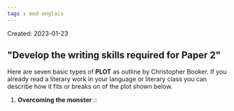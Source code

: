 ```yaml
---
tags : mod englais
---
```

Created: 2023-01-23 

## "Develop the writing skills required for Paper 2"
Here are seven basic types of **PLOT** as outline by Christopher Booker. If you already read a literary work in your language or literary class you can describe how it fits or breaks on of the plot shown below.
1. **Overcoming the monster** :: 